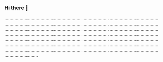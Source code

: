 ### Hi there 👋

...............................................................................................................................................................................................................................................................................................................................................................................................................................................................................................................................................................................................................................................................................................................................................................................................................................................................................................................................